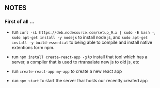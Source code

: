 ## NOTES
### First of all ...
* run `curl -sL https://deb.nodesource.com/setup_9.x | sudo -E bash -`, `sudo apt-get install -y nodejs` to install node js, and `sudo apt-get install -y build-essential` to being able to compile and install native extentions form npm.

* run `npm install create-react-app -g` to install that tool which has a server, a compiler that is used to rtransalate new js to old js, etc

* run `create-react-app my-app` to create a new react app

* run `npm start` to start the server thar hosts our recently created app